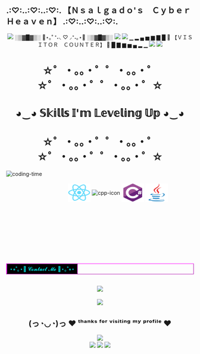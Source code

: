 ## .:♡:..:♡:..:♡:. 【Ｎｓａｌｇａｄｏ'ｓ　Ｃｙｂｅｒ　Ｈｅａｖｅｎ】 .:♡:..:♡:..:♡:.
<div align="center">
<img src="https://i.pinimg.com/236x/27/41/26/274126102f3c8a01ea2cf043fab8b057.jpg" width="700">
░▒▓█▓▒░ 🌟⋆｡˚ ⁺˖⸜ ♡ ⸝⁺˖｡⋆🌟 ░▒▓█▓▒░
<img height="160em" src="https://github-readme-stats.vercel.app/api?username=nsalgado2000&show_icons=true&theme=synthwave&include_all_commits=true&count_private=true&border_color=ff00ff&title_color=00ffff&icon_color=ff00ff&text_color=00ffaa"/>
<img height="160em" src="https://github-readme-stats.vercel.app/api/top-langs/?username=nsalgado2000&layout=compact&langs_count=16&theme=synthwave&border_color=ff00ff&title_color=00ffff&text_color=00ffaa&cache_buster=42069"/>
▁ ▂ ▄ ▅ ▆ ▇ █ 🎀 【ＶＩＳＩＴＯＲ　ＣＯＵＮＴＥＲ】 🎀 █ ▇ ▆ ▅ ▄ ▂ ▁
<img src="https://profile-counter.glitch.me/nsalgado2000/count.svg">
<img src="https://i.makeagif.com/media/10-20-2022/dqQYHq.gif" width="400">
</div>
<div align="center">
<h1>☆゜・。。・゜゜・。。・゜☆゜・。。・゜゜・。。・゜☆</h1>
<h1>◕‿◕ 𝕊𝕜𝕚𝕝𝕝𝕤 𝕀'𝕞 𝕃𝕖𝕧𝕖𝕝𝕚𝕟𝕘 𝕌𝕡 ◕‿◕</h1>
<h1>☆゜・。。・゜゜・。。・゜☆゜・。。・゜゜・。。・゜☆</h1>
<img align="left" height="250" alt="coding-time" src="https://media.tenor.com/v-d5E2Xnv_sAAAAM/lain-serial-experiments-lain.gif">
<br><br>
<div style="display: inline-block;">
<img align="center" height="50" width="60" alt="react-icon" src="https://raw.githubusercontent.com/devicons/devicon/master/icons/react/react-original.svg">
<img align="center" height="50" width="60" alt="cpp-icon" src="https://raw.githubusercontent.com/jmnote/z-icons/master/svg/cpp.svg">
<img align="center" height="50" width="60" alt="csharp-icon" src="https://raw.githubusercontent.com/devicons/devicon/master/icons/csharp/csharp-original.svg">
<img align="center" height="50" width="60" alt="java-icon" src="https://raw.githubusercontent.com/devicons/devicon/master/icons/java/java-original.svg">
</div>
<br><br>
</div>
<div align="center">
<table border="1" style="border-color: #FF00FF;" cellpadding="5">
<tr>
<td style="background-color: #000000;">
<span style="color: #00FFFF;">⋆⭒˚｡⋆💖 𝓒𝓸𝓷𝓽𝓪𝓬𝓽 𝓜𝓮 💖⋆｡˚⭒⋆</span>
</td>
</tr>
</table>
<br>
<a href="https://github.com/nsalgado2000">
<img src="https://img.shields.io/badge/Github-FF00FF?style=for-the-badge&logo=github&logoColor=white">
</a>
<br><br>
<img src="https://images.steamusercontent.com/ugc/879748616164108107/8F44EE6DAFB4F4E2469AA4947059A09E1A78E93C/?imw=5000&imh=5000&ima=fit&impolicy=Letterbox&imcolor=%23000000&letterbox=false" width="300">
<h2>(っ◔◡◔)っ ♥ ᵗʰᵃⁿᵏˢ ᶠᵒʳ ᵛⁱˢⁱᵗⁱⁿᵍ ᵐʸ ᵖʳᵒᶠⁱˡᵉ ♥</h2>
<img src="https://giffiles.alphacoders.com/111/111900.gif" width="300">
<br>
<img src="https://img1.picmix.com/output/pic/normal/7/6/4/7/10937467_17a28.gif" width="100">
<img src="https://media.giphy.com/media/GkD4U3VfiIbzcBhQNu/giphy.gif" width="100">
<img src="https://media.giphy.com/media/XZUj0D5sc8hkEQwlCR/giphy.gif" width="100">
</div>
